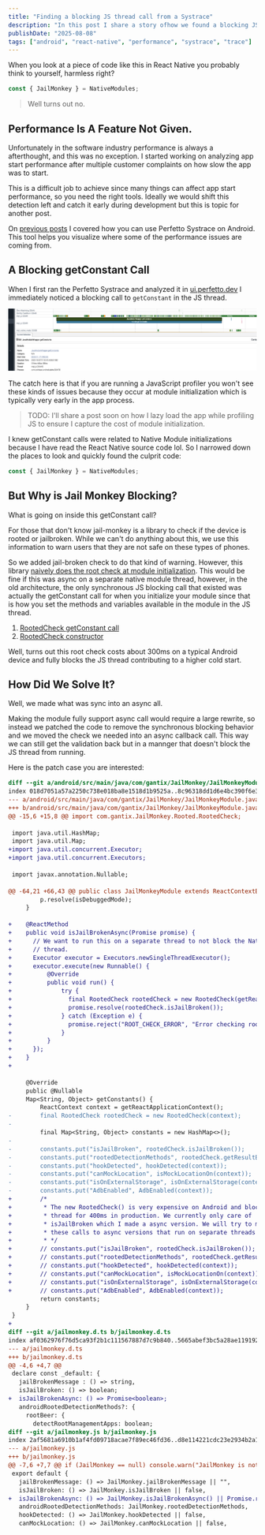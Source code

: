 ```yaml
---
title: "Finding a blocking JS thread call from a Systrace"
description: "In this post I share a story ofhow we found a blocking JS thread call within Systrace caused by jail-monkey"
publishDate: "2025-08-08"
tags: ["android", "react-native", "performance", "systrace", "trace"]
---
```


When you look at a piece of code like this in React Native you probably think to yourself,
harmless right?

```typescript
const { JailMonkey } = NativeModules;

```

> Well turns out no.


## Performance Is A Feature Not Given.

Unfortunately in the software industry performance is always a afterthought, and
this was no exception. I started working on analyzing app start performance after multiple
customer complaints on how slow the app was to start.

This is a difficult job to achieve since many things can affect app start
performance, so you need the right tools. Ideally we would shift this detection
left and catch it early during development but this is topic for another post.

On [previous posts](/posts/analyzing-app-start-android-systrace) I covered how you can use Perfetto Systrace on Android. This
tool helps you visualize where some of the performance issues are coming from.


## A Blocking getConstant Call

When I first ran the Perfetto Systrace and analyzed it in [ui.perfetto.dev](ui.perfetto.dev)
I immediately noticed a blocking call to `getConstant` in the JS thread.

![jail-monkey blocking getConstant call](./jail-monkey-blocking-get-constant.png "jail-monkey blocking getConstant call")

The catch here is that if you are running a JavaScript profiler you won't see these
kinds of issues because they occur at module initialization which is typically
very early in the app process.

> TODO: I'll share a post soon on how I lazy load the app while profiling JS to
> ensure I capture the cost of module initialization.

I knew getConstant calls were related to Native Module initializations because I
have read the React Native source code lol. So I
narrowed down the places to look and quickly found the culprit code:

```typescript
const { JailMonkey } = NativeModules;

```

## But Why is Jail Monkey Blocking?

What is going on inside this getConstant call?

For those that don't know jail-monkey is a library to check if the device is
rooted or jailbroken. While we can't do anything about this, we use this
information to warn users that they are not safe on these types of phones.

So we added jail-broken check to do that kind of warning. However, this library
[naively does the root check at module initialization](https://github.com/GantMan/jail-monkey/blob/3ca2b4e5d7d18e031210b8d101a8915612d26312/android/src/main/java/com/gantix/JailMonkey/JailMonkeyModule.java#L72). This would be fine if this
was async on a separate native module thread, however, in the old architecture,
the only synchronous JS blocking call that existed was actually the getConstant
call for when you initialize your module since that is how you set the methods
and variables available in the module in the JS thread.



1. [RootedCheck getConstant call](https://github.com/GantMan/jail-monkey/blob/3ca2b4e5d7d18e031210b8d101a8915612d26312/android/src/main/java/com/gantix/JailMonkey/JailMonkeyModule.java#L72)
2. [RootedCheck constructor](https://github.com/GantMan/jail-monkey/blob/3ca2b4e5d7d18e031210b8d101a8915612d26312/android/src/main/java/com/gantix/JailMonkey/Rooted/RootedCheck.java#L52-L65)


Well, turns out this root check costs about 300ms on a typical Android device
and fully blocks the JS thread contributing to a higher cold start.

## How Did We Solve It?

Well, we made what was sync into an async all.

Making the module fully support async call would require a large rewrite, so
instead we patched the code to remove the synchronous blocking behavior and we
moved the check we needed into an async callback call. This way we can still get
the validation back but in a mannger that doesn't block the JS thread from
running.

Here is the patch case you are interested:

```diff
diff --git a/android/src/main/java/com/gantix/JailMonkey/JailMonkeyModule.java b/android/src/main/java/com/gantix/JailMonkey/JailMonkeyModule.java
index 018d7051a57a2250c738e018ba8e1518d1b9525a..8c96318dd1d6e4bc390f6e38a1fc44de6ba24974 100644
--- a/android/src/main/java/com/gantix/JailMonkey/JailMonkeyModule.java
+++ b/android/src/main/java/com/gantix/JailMonkey/JailMonkeyModule.java
@@ -15,6 +15,8 @@ import com.gantix.JailMonkey.Rooted.RootedCheck;

 import java.util.HashMap;
 import java.util.Map;
+import java.util.concurrent.Executor;
+import java.util.concurrent.Executors;

 import javax.annotation.Nullable;

@@ -64,21 +66,43 @@ public class JailMonkeyModule extends ReactContextBaseJavaModule {
         p.resolve(isDebuggedMode);
     }

+    @ReactMethod
+    public void isJailBrokenAsync(Promise promise) {
+      // We want to run this on a separate thread to not block the Native Module
+      // thread.
+      Executor executor = Executors.newSingleThreadExecutor();
+      executor.execute(new Runnable() {
+          @Override
+          public void run() {
+              try {
+                final RootedCheck rootedCheck = new RootedCheck(getReactApplicationContext());
+                promise.resolve(rootedCheck.isJailBroken());
+              } catch (Exception e) {
+                promise.reject("ROOT_CHECK_ERROR", "Error checking root status", e);
+              }
+          }
+      });
+    }
+

     @Override
     public @Nullable
     Map<String, Object> getConstants() {
         ReactContext context = getReactApplicationContext();
-        final RootedCheck rootedCheck = new RootedCheck(context);
-
         final Map<String, Object> constants = new HashMap<>();
-
-        constants.put("isJailBroken", rootedCheck.isJailBroken());
-        constants.put("rootedDetectionMethods", rootedCheck.getResultByDetectionMethod());
-        constants.put("hookDetected", hookDetected(context));
-        constants.put("canMockLocation", isMockLocationOn(context));
-        constants.put("isOnExternalStorage", isOnExternalStorage(context));
-        constants.put("AdbEnabled", AdbEnabled(context));
+        /*
+         * The new RootedCheck() is very expensive on Android and blocks the JS
+         * thread for 400ms in production. We currently only care of
+         * isJailBroken which I made a async version. We will try to migrate all
+         * these calls to async versions that run on separate threads upstream.
+         * */
+        // constants.put("isJailBroken", rootedCheck.isJailBroken());
+        // constants.put("rootedDetectionMethods", rootedCheck.getResultByDetectionMethod());
+        // constants.put("hookDetected", hookDetected(context));
+        // constants.put("canMockLocation", isMockLocationOn(context));
+        // constants.put("isOnExternalStorage", isOnExternalStorage(context));
+        // constants.put("AdbEnabled", AdbEnabled(context));
         return constants;
     }
 }
+
diff --git a/jailmonkey.d.ts b/jailmonkey.d.ts
index af0362976f76d5ca93f2b1c111567887d7c9b840..5665abef3bc5a28ae119192429baa1c926c978d9 100644
--- a/jailmonkey.d.ts
+++ b/jailmonkey.d.ts
@@ -4,6 +4,7 @@
 declare const _default: {
   jailBrokenMessage : () => string,
   isJailBroken: () => boolean;
+  isJailBrokenAsync: () => Promise<boolean>;
   androidRootedDetectionMethods?: {
     rootBeer: {
       detectRootManagementApps: boolean;
diff --git a/jailmonkey.js b/jailmonkey.js
index 2af5681a6910b1af4fd09718acae7f89ec46fd36..d8e114221cdc23e2934b2a106fe354d798974f2b 100644
--- a/jailmonkey.js
+++ b/jailmonkey.js
@@ -7,6 +7,7 @@ if (JailMonkey == null) console.warn("JailMonkey is not available, check your na
 export default {
   jailBrokenMessage: () => JailMonkey.jailBrokenMessage || "",
   isJailBroken: () => JailMonkey.isJailBroken || false,
+  isJailBrokenAsync: () => JailMonkey.isJailBrokenAsync() || Promise.resolve(false),
   androidRootedDetectionMethods: JailMonkey.rootedDetectionMethods,
   hookDetected: () => JailMonkey.hookDetected || false,
   canMockLocation: () => JailMonkey.canMockLocation || false,
```


